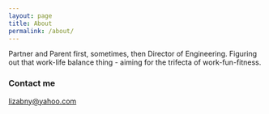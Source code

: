```yaml
---
layout: page
title: About
permalink: /about/
---
```


Partner and Parent first, sometimes, then Director of Engineering. Figuring out that work-life balance thing - aiming for the trifecta of work-fun-fitness.

### Contact me

[lizabny@yahoo.com](mailto:lizabny@yahoo.com)
